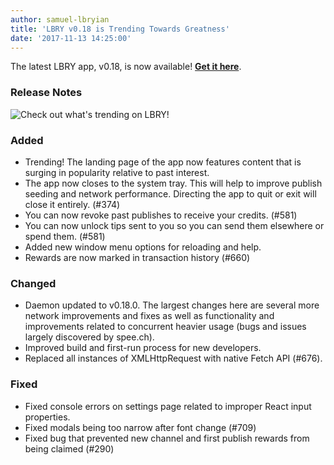 ```yaml
---
author: samuel-lbryian
title: 'LBRY v0.18 is Trending Towards Greatness'
date: '2017-11-13 14:25:00'
---
```


The latest LBRY app, v0.18, is now available! [**Get it here**](https://lbry.io/get).

### Release Notes

![Check out what's trending on LBRY!](https://spee.ch/2/Version18.gif)

### Added
* Trending! The landing page of the app now features content that is surging in popularity relative to past interest.
* The app now closes to the system tray. This will help to improve publish seeding and network performance. Directing the app to quit or exit will close it entirely. (#374)
* You can now revoke past publishes to receive your credits. (#581)
* You can now unlock tips sent to you so you can send them elsewhere or spend them. (#581)
* Added new window menu options for reloading and help.
* Rewards are now marked in transaction history (#660)

### Changed
* Daemon updated to v0.18.0. The largest changes here are several more network improvements and fixes as well as functionality and improvements related to concurrent heavier usage (bugs and issues largely discovered by spee.ch).
* Improved build and first-run process for new developers.
* Replaced all instances of XMLHttpRequest with native Fetch API (#676).

### Fixed
* Fixed console errors on settings page related to improper React input properties.
* Fixed modals being too narrow after font change (#709)
* Fixed bug that prevented new channel and first publish rewards from being claimed (#290)
